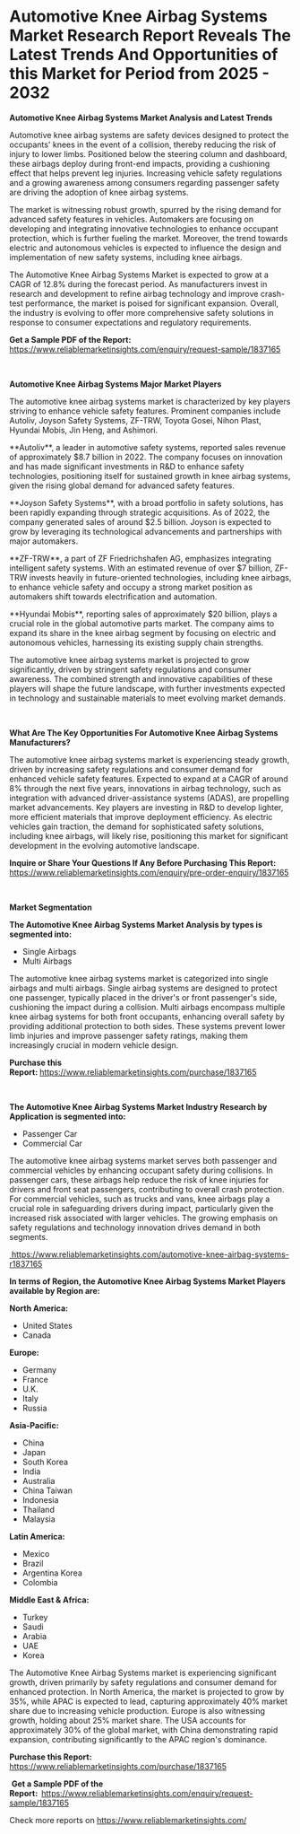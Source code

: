 <p><h1>Automotive Knee Airbag Systems Market Research Report Reveals The Latest Trends And Opportunities of this Market for Period from 2025 - 2032</h1></p><p><strong>Automotive Knee Airbag Systems Market Analysis and Latest Trends</strong></p>
<p><p>Automotive knee airbag systems are safety devices designed to protect the occupants' knees in the event of a collision, thereby reducing the risk of injury to lower limbs. Positioned below the steering column and dashboard, these airbags deploy during front-end impacts, providing a cushioning effect that helps prevent leg injuries. Increasing vehicle safety regulations and a growing awareness among consumers regarding passenger safety are driving the adoption of knee airbag systems.</p><p>The market is witnessing robust growth, spurred by the rising demand for advanced safety features in vehicles. Automakers are focusing on developing and integrating innovative technologies to enhance occupant protection, which is further fueling the market. Moreover, the trend towards electric and autonomous vehicles is expected to influence the design and implementation of new safety systems, including knee airbags.</p><p>The Automotive Knee Airbag Systems Market is expected to grow at a CAGR of 12.8% during the forecast period. As manufacturers invest in research and development to refine airbag technology and improve crash-test performance, the market is poised for significant expansion. Overall, the industry is evolving to offer more comprehensive safety solutions in response to consumer expectations and regulatory requirements.</p></p>
<p><strong>Get a Sample PDF of the Report:&nbsp;</strong> <a href="https://www.reliablemarketinsights.com/enquiry/request-sample/1837165?utm_campaign=3560&utm_medium=2&utm_source=Github&utm_content=ia&utm_term=31032025&utm_id=automotive-knee-airbag-systems">https://www.reliablemarketinsights.com/enquiry/request-sample/1837165</a></p>
<p>&nbsp;</p>
<p><strong>Automotive Knee Airbag Systems Major Market Players</strong></p>
<p><p>The automotive knee airbag systems market is characterized by key players striving to enhance vehicle safety features. Prominent companies include Autoliv, Joyson Safety Systems, ZF-TRW, Toyota Gosei, Nihon Plast, Hyundai Mobis, Jin Heng, and Ashimori.</p><p>**Autoliv**, a leader in automotive safety systems, reported sales revenue of approximately $8.7 billion in 2022. The company focuses on innovation and has made significant investments in R&D to enhance safety technologies, positioning itself for sustained growth in knee airbag systems, given the rising global demand for advanced safety features.</p><p>**Joyson Safety Systems**, with a broad portfolio in safety solutions, has been rapidly expanding through strategic acquisitions. As of 2022, the company generated sales of around $2.5 billion. Joyson is expected to grow by leveraging its technological advancements and partnerships with major automakers.</p><p>**ZF-TRW**, a part of ZF Friedrichshafen AG, emphasizes integrating intelligent safety systems. With an estimated revenue of over $7 billion, ZF-TRW invests heavily in future-oriented technologies, including knee airbags, to enhance vehicle safety and occupy a strong market position as automakers shift towards electrification and automation.</p><p>**Hyundai Mobis**, reporting sales of approximately $20 billion, plays a crucial role in the global automotive parts market. The company aims to expand its share in the knee airbag segment by focusing on electric and autonomous vehicles, harnessing its existing supply chain strengths.</p><p>The automotive knee airbag systems market is projected to grow significantly, driven by stringent safety regulations and consumer awareness. The combined strength and innovative capabilities of these players will shape the future landscape, with further investments expected in technology and sustainable materials to meet evolving market demands.</p></p>
<p>&nbsp;</p>
<p><strong>What Are The Key Opportunities For Automotive Knee Airbag Systems Manufacturers?</strong></p>
<p><p>The automotive knee airbag systems market is experiencing steady growth, driven by increasing safety regulations and consumer demand for enhanced vehicle safety features. Expected to expand at a CAGR of around 8% through the next five years, innovations in airbag technology, such as integration with advanced driver-assistance systems (ADAS), are propelling market advancements. Key players are investing in R&D to develop lighter, more efficient materials that improve deployment efficiency. As electric vehicles gain traction, the demand for sophisticated safety solutions, including knee airbags, will likely rise, positioning this market for significant development in the evolving automotive landscape.</p></p>
<p><strong>Inquire or Share Your Questions If Any Before Purchasing This Report:</strong> <a href="https://www.reliablemarketinsights.com/enquiry/pre-order-enquiry/1837165?utm_campaign=3560&utm_medium=2&utm_source=Github&utm_content=ia&utm_term=31032025&utm_id=automotive-knee-airbag-systems">https://www.reliablemarketinsights.com/enquiry/pre-order-enquiry/1837165</a></p>
<p>&nbsp;</p>
<p><strong>Market Segmentation</strong></p>
<p><strong>The Automotive Knee Airbag Systems Market Analysis by types is segmented into:</strong></p>
<p><ul><li>Single Airbags</li><li>Multi Airbags</li></ul></p>
<p><p>The automotive knee airbag systems market is categorized into single airbags and multi airbags. Single airbag systems are designed to protect one passenger, typically placed in the driver's or front passenger's side, cushioning the impact during a collision. Multi airbags encompass multiple knee airbag systems for both front occupants, enhancing overall safety by providing additional protection to both sides. These systems prevent lower limb injuries and improve passenger safety ratings, making them increasingly crucial in modern vehicle design.</p></p>
<p><strong>Purchase this Report:&nbsp;</strong><a href="https://www.reliablemarketinsights.com/purchase/1837165?utm_campaign=3560&utm_medium=2&utm_source=Github&utm_content=ia&utm_term=31032025&utm_id=automotive-knee-airbag-systems">https://www.reliablemarketinsights.com/purchase/1837165</a></p>
<p>&nbsp;</p>
<p><strong>The Automotive Knee Airbag Systems Market Industry Research by Application is segmented into:</strong></p>
<p><ul><li>Passenger Car</li><li>Commercial Car</li></ul></p>
<p><p>The automotive knee airbag systems market serves both passenger and commercial vehicles by enhancing occupant safety during collisions. In passenger cars, these airbags help reduce the risk of knee injuries for drivers and front seat passengers, contributing to overall crash protection. For commercial vehicles, such as trucks and vans, knee airbags play a crucial role in safeguarding drivers during impact, particularly given the increased risk associated with larger vehicles. The growing emphasis on safety regulations and technology innovation drives demand in both segments.</p></p>
<p><a href="https://www.reliablemarketinsights.com/automotive-knee-airbag-systems-r1837165?utm_campaign=3560&utm_medium=2&utm_source=Github&utm_content=ia&utm_term=31032025&utm_id=automotive-knee-airbag-systems">&nbsp;https://www.reliablemarketinsights.com/automotive-knee-airbag-systems-r1837165</a></p>
<p><strong>In terms of Region, the Automotive Knee Airbag Systems Market Players available by Region are:</strong></p>
<p>
    <p> <strong> North America: </strong>
        <ul>
            <li>United States</li>
            <li>Canada</li>
        </ul>
        </p> 
    <p> <strong> Europe: </strong>
        <ul>
            <li>Germany</li>
            <li>France</li>
            <li>U.K.</li>
            <li>Italy</li>
            <li>Russia</li>
        </ul>
        </p> 
    <p> <strong> Asia-Pacific: </strong>
        <ul>
            <li>China</li>
            <li>Japan</li>
            <li>South Korea</li>
            <li>India</li>
            <li>Australia</li>
            <li>China Taiwan</li>
            <li>Indonesia</li>
            <li>Thailand</li>
            <li>Malaysia</li>
        </ul>
        </p> 
    <p> <strong> Latin America: </strong>
        <ul>
            <li>Mexico</li>
            <li>Brazil</li>
            <li>Argentina Korea</li>
            <li>Colombia</li>
        </ul>
        </p> 
    <p> <strong> Middle East & Africa: </strong>
        <ul>
            <li>Turkey</li>
            <li>Saudi</li>
            <li>Arabia</li>
            <li>UAE</li>
            <li>Korea</li>
        </ul>
    </p>
    </p>
<p><p>The Automotive Knee Airbag Systems market is experiencing significant growth, driven primarily by safety regulations and consumer demand for enhanced protection. In North America, the market is projected to grow by 35%, while APAC is expected to lead, capturing approximately 40% market share due to increasing vehicle production. Europe is also witnessing growth, holding about 25% market share. The USA accounts for approximately 30% of the global market, with China demonstrating rapid expansion, contributing significantly to the APAC region's dominance.</p></p>
<p><strong>Purchase this Report: </strong><a href="https://www.reliablemarketinsights.com/purchase/1837165?utm_campaign=3560&utm_medium=2&utm_source=Github&utm_content=ia&utm_term=31032025&utm_id=automotive-knee-airbag-systems">https://www.reliablemarketinsights.com/purchase/1837165</a></p>
<p>&nbsp;<strong>Get a Sample PDF of the Report:&nbsp;&nbsp;</strong><a href="https://www.reliablemarketinsights.com/enquiry/request-sample/1837165?utm_campaign=3560&utm_medium=2&utm_source=Github&utm_content=ia&utm_term=31032025&utm_id=automotive-knee-airbag-systems">https://www.reliablemarketinsights.com/enquiry/request-sample/1837165</a></p>
<p><strong></strong></p>
<p>Check more reports on <a href="https://www.reliablemarketinsights.com/?utm_campaign=3560&utm_medium=2&utm_source=Github&utm_content=ia&utm_term=31032025&utm_id=automotive-knee-airbag-systems">https://www.reliablemarketinsights.com/</a></p>